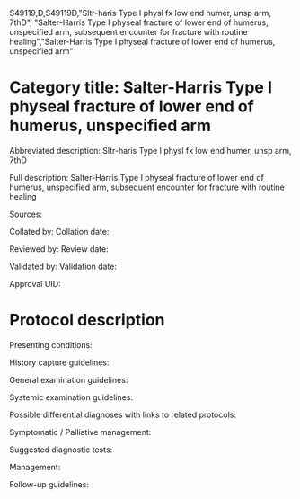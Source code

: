 S49119,D,S49119D,"Sltr-haris Type I physl fx low end humer, unsp arm, 7thD", "Salter-Harris Type I physeal fracture of lower end of humerus, unspecified arm, subsequent encounter for fracture with routine healing","Salter-Harris Type I physeal fracture of lower end of humerus, unspecified arm"
# Category title: Salter-Harris Type I physeal fracture of lower end of humerus, unspecified arm

Abbreviated description: Sltr-haris Type I physl fx low end humer, unsp arm, 7thD

Full description: Salter-Harris Type I physeal fracture of lower end of humerus, unspecified arm, subsequent encounter for fracture with routine healing

Sources:

Collated by:
Collation date:

Reviewed by:
Review date:

Validated by:
Validation date:

Approval UID:

# Protocol description

Presenting conditions:

History capture guidelines:

General examination guidelines:

Systemic examination guidelines:

Possible differential diagnoses with links to related protocols:

Symptomatic / Palliative management:

Suggested diagnostic tests:

Management:

Follow-up guidelines:
